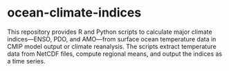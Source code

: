 # ocean-climate-indices
This repository provides R and Python scripts to calculate major climate indices—ENSO, PDO, and AMO—from surface ocean temperature data in CMIP model output or climate reanalysis. The scripts extract temperature data from NetCDF files, compute regional means, and output the indices as a time series.
